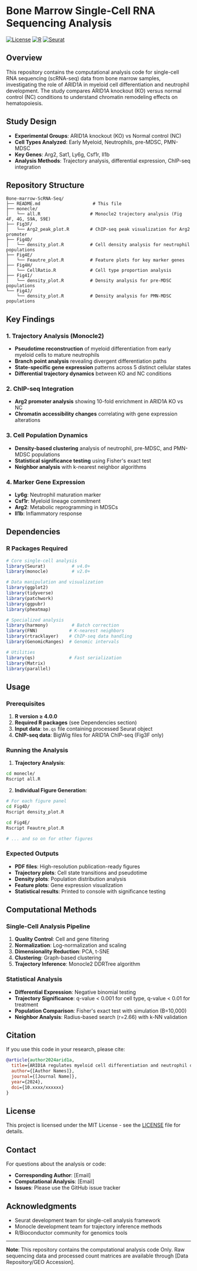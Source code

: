 # Bone Marrow Single-Cell RNA Sequencing Analysis

[![License](https://img.shields.io/badge/License-MIT-green.svg)](LICENSE)
[![R](https://img.shields.io/badge/R-%E2%89%A54.0.0-blue)](https://www.r-project.org/)
[![Seurat](https://img.shields.io/badge/Seurat-v4.0+-orange)](https://satijalab.org/seurat/)

## Overview

This repository contains the computational analysis code for single-cell RNA sequencing (scRNA-seq) data from bone marrow samples, investigating the role of ARID1A in myeloid cell differentiation and neutrophil development. The study compares ARID1A knockout (KO) versus normal control (NC) conditions to understand chromatin remodeling effects on hematopoiesis.

## Study Design

- **Experimental Groups**: ARID1A knockout (KO) vs Normal control (NC)
- **Cell Types Analyzed**: Early Myeloid, Neutrophils, pre-MDSC, PMN-MDSC
- **Key Genes**: Arg2, Sat1, Ly6g, Csf1r, Il1b
- **Analysis Methods**: Trajectory analysis, differential expression, ChIP-seq integration

## Repository Structure

```
Bone-marrow-ScRNA-Seq/
├── README.md                    # This file
├── monecle/
│   └── all.R                   # Monocle2 trajectory analysis (Fig 4F, 4G, S9A, S9E)
├── Fig3F/
│   └── Arg2_peak_plot.R        # ChIP-seq peak visualization for Arg2 promoter
├── Fig4D/
│   └── density_plot.R          # Cell density analysis for neutrophil populations
├── Fig4E/
│   └── Feautre_plot.R          # Feature plots for key marker genes
├── Fig4H/
│   └── CellRatio.R             # Cell type proportion analysis
├── Fig4I/
│   └── density_plot.R          # Density analysis for pre-MDSC populations
└── Fig4J/
    └── density_plot.R          # Density analysis for PMN-MDSC populations
```

## Key Findings

### 1. Trajectory Analysis (Monocle2)
- **Pseudotime reconstruction** of myeloid differentiation from early myeloid cells to mature neutrophils
- **Branch point analysis** revealing divergent differentiation paths
- **State-specific gene expression** patterns across 5 distinct cellular states
- **Differential trajectory dynamics** between KO and NC conditions

### 2. ChIP-seq Integration
- **Arg2 promoter analysis** showing 10-fold enrichment in ARID1A KO vs NC
- **Chromatin accessibility changes** correlating with gene expression alterations

### 3. Cell Population Dynamics
- **Density-based clustering** analysis of neutrophil, pre-MDSC, and PMN-MDSC populations
- **Statistical significance testing** using Fisher's exact test
- **Neighbor analysis** with k-nearest neighbor algorithms

### 4. Marker Gene Expression
- **Ly6g**: Neutrophil maturation marker
- **Csf1r**: Myeloid lineage commitment
- **Arg2**: Metabolic reprogramming in MDSCs
- **Il1b**: Inflammatory response

## Dependencies

### R Packages Required
```r
# Core single-cell analysis
library(Seurat)          # v4.0+
library(monocle)         # v2.0+

# Data manipulation and visualization
library(ggplot2)
library(tidyverse)
library(patchwork)
library(ggpubr)
library(pheatmap)

# Specialized analysis
library(harmony)         # Batch correction
library(FNN)            # K-nearest neighbors
library(rtracklayer)    # ChIP-seq data handling
library(GenomicRanges)  # Genomic intervals

# Utilities
library(qs)             # Fast serialization
library(Matrix)
library(parallel)
```

## Usage

### Prerequisites
1. **R version ≥ 4.0.0**
2. **Required R packages** (see Dependencies section)
3. **Input data**: `bm.qs` file containing processed Seurat object
4. **ChIP-seq data**: BigWig files for ARID1A ChIP-seq (Fig3F only)

### Running the Analysis

1. **Trajectory Analysis**:
```bash
cd monecle/
Rscript all.R
```

2. **Individual Figure Generation**:
```bash
# For each figure panel
cd Fig4D/
Rscript density_plot.R

cd Fig4E/
Rscript Feautre_plot.R

# ... and so on for other figures
```

### Expected Outputs

- **PDF files**: High-resolution publication-ready figures
- **Trajectory plots**: Cell state transitions and pseudotime
- **Density plots**: Population distribution analysis
- **Feature plots**: Gene expression visualization
- **Statistical results**: Printed to console with significance testing

## Computational Methods

### Single-Cell Analysis Pipeline
1. **Quality Control**: Cell and gene filtering
2. **Normalization**: Log-normalization and scaling
3. **Dimensionality Reduction**: PCA, t-SNE
4. **Clustering**: Graph-based clustering
5. **Trajectory Inference**: Monocle2 DDRTree algorithm

### Statistical Analysis
- **Differential Expression**: Negative binomial testing
- **Trajectory Significance**: q-value < 0.001 for cell type, q-value < 0.01 for treatment
- **Population Comparison**: Fisher's exact test with simulation (B=10,000)
- **Neighbor Analysis**: Radius-based search (r=2.66) with k-NN validation

## Citation

If you use this code in your research, please cite:

```bibtex
@article{author2024arid1a,
  title={ARID1A regulates myeloid cell differentiation and neutrophil development in bone marrow},
  author={[Author Names]},
  journal={[Journal Name]},
  year={2024},
  doi={10.xxxx/xxxxxx}
}
```

## License

This project is licensed under the MIT License - see the [LICENSE](LICENSE) file for details.

## Contact

For questions about the analysis or code:
- **Corresponding Author**: [Email]
- **Computational Analysis**: [Email]
- **Issues**: Please use the GitHub issue tracker

## Acknowledgments

- Seurat development team for single-cell analysis framework
- Monocle development team for trajectory inference methods
- R/Bioconductor community for genomics tools

---

**Note**: This repository contains the computational analysis code Only. Raw sequencing data and processed count matrices are available through [Data Repository/GEO Accession].